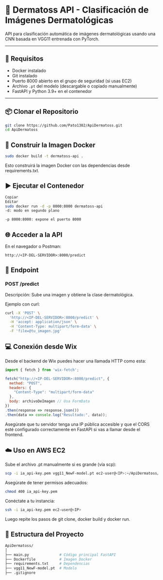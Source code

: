 # 🧠 Dermatoss API - Clasificación de Imágenes Dermatológicas

API para clasificación automática de imágenes dermatológicas usando una CNN basada en VGG11 entrenada con PyTorch.

---

## 🚀 Requisitos

- Docker instalado
- Git instalado
- Puerto 8000 abierto en el grupo de seguridad (si usas EC2)
- Archivo `.pt` del modelo (descargable o copiado manualmente)
- FastAPI y Python 3.9+ en el contenedor

---

## 📦 Clonar el Repositorio

```bash
git clone https://github.com/Pato1302/ApiDermatoss.git
cd ApiDermatoss
```

## 🐳 Construir la Imagen Docker
```bash
sudo docker build -t dermatoss-api .
```
Esto construirá la imagen Docker con las dependencias desde requirements.txt.

## ▶️ Ejecutar el Contenedor
```bash
Copiar
Editar
sudo docker run -d -p 8000:8000 dermatoss-api
-d: modo en segundo plano

-p 8000:8000: expone el puerto 8000
```
## 🌐 Acceder a la API
En el navegador o Postman:

```arduino
http://<IP-DEL-SERVIDOR>:8000/predict
```

## 🧪 Endpoint
### POST /predict
Descripción: Sube una imagen y obtiene la clase dermatológica.

Ejemplo con curl:

```bash
curl -X 'POST' \
  'http://<IP-DEL-SERVIDOR>:8000/predict' \
  -H 'accept: application/json' \
  -H 'Content-Type: multipart/form-data' \
  -F 'file=@tu_imagen.jpg'
```

## 💻 Conexión desde Wix
Desde el backend de Wix puedes hacer una llamada HTTP como esta:

```js
import { fetch } from 'wix-fetch';

fetch("http://<IP-DEL-SERVIDOR>:8000/predict", {
  method: "POST",
  headers: {
    "Content-Type": "multipart/form-data"
  },
  body: archivoDeImagen // Usa FormData
})
.then(response => response.json())
.then(data => console.log("Resultado:", data));
```
Asegúrate que tu servidor tenga una IP pública accesible y que el CORS esté configurado correctamente en FastAPI si vas a llamar desde el frontend.


## ☁️ Uso en AWS EC2
Sube el archivo .pt manualmente si es grande (vía scp):

```bash
scp -i ia_api-key.pem vgg11_NewF-model.pt ec2-user@<IP>:~/ApiDermatoss/
```
Asegúrate de tener permisos adecuados:

```bash
chmod 400 ia_api-key.pem
```
Conéctate a tu instancia:

```bash
ssh -i ia_api-key.pem ec2-user@<IP>
```
Luego repite los pasos de git clone, docker build y docker run.

## 📁 Estructura del Proyecto

```bash
ApiDermatoss/
│
├── main.py              # Código principal FastAPI
├── Dockerfile           # Imagen Docker
├── requirements.txt     # Dependencias
├── vgg11_NewF-model.pt  # Modelo
├── .gitignore
```
